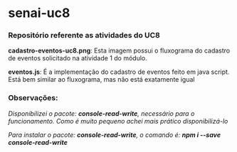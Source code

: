 # senai-uc8
### Repositório referente as atividades do UC8

**cadastro-eventos-uc8.png**: Esta imagem possui o fluxograma do cadastro de eventos solicitado na atividade 1 do módulo.

**eventos.js**: É a implementação do cadastro de eventos feito em java script. Está bem similar ao fluxograma, mas não está exatamente igual

### Observações:
_Disponibilizei o pacote: **console-read-write**, necessário para o funcionamento. Como é muito pequeno achei mais prático disponibilizá-lo_

_Para instalar o pacote: **console-read-write**, o comando é: **npm i --save console-read-write**_
